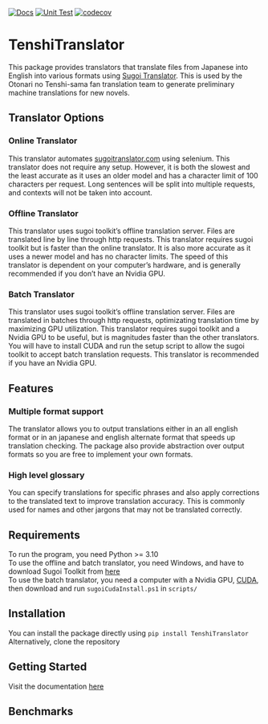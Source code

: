 [![Docs](https://github.com/Ryan4253/TenshiTranslator/actions/workflows/docs.yml/badge.svg)](https://github.com/Ryan4253/TenshiTranslator/actions/workflows/docs.yml)
[![Unit Test](https://github.com/Ryan4253/TenshiTranslator/actions/workflows/test.yml/badge.svg)](https://github.com/Ryan4253/TenshiTranslator/actions/workflows/test.yml)
[![codecov](https://codecov.io/gh/Ryan4253/TenshiTranslator/graph/badge.svg?token=G04BIXZ45E)](https://codecov.io/gh/Ryan4253/TenshiTranslator)

# TenshiTranslator
This package provides translators that translate files from Japanese into English into various formats using [Sugoi Translator](https://sugoitranslator.com/). This is used by the Otonari no Tenshi-sama fan translation team to generate preliminary machine translations for new novels.

## Translator Options

### Online Translator
This translator automates [sugoitranslator.com](sugoitranslator.com) using selenium. This translator does not require any setup. However, it is both the slowest and the least accurate as it uses an older model and has a character limit of 100 characters per request. Long sentences will be split into multiple requests, and contexts will not be taken into account.
    
### Offline Translator
This translator uses sugoi toolkit’s offline translation server. Files are translated line by line through http requests. This translator requires sugoi toolkit but is faster than the online translator. It is also more accurate as it uses a newer model and has no character limits. The speed of this translator is dependent on your computer’s hardware, and is generally recommended if you don’t have an Nvidia GPU.

### Batch Translator
This translator uses sugoi toolkit’s offline translation server. Files are translated in batches through http requests, optimizating translation time by maximizing GPU utilization. This translator requires sugoi toolkit and a Nvidia GPU to be useful, but is magnitudes faster than the other translators. You will have to install CUDA and run the setup script to allow the sugoi toolkit to accept batch translation requests. This translator is recommended if you have an Nvidia GPU.

## Features
### Multiple format support  
The translator allows you to output translations either in an all english format or in an japanese and english alternate format that speeds up translation checking. The package also provide abstraction over output formats so you are free to implement your own formats.

### High level glossary  
You can specify translations for specific phrases and also apply corrections to the translated text to improve translation accuracy. This is commonly used for names and other jargons that may not be translated correctly.
  
## Requirements
To run the program, you need Python >= 3.10  
To use the offline and batch translator, you need Windows, and have to download Sugoi Toolkit from [here](https://www.patreon.com/mingshiba/about)  
To use the batch translator, you need a computer with a Nvidia GPU, [CUDA](https://developer.nvidia.com/cuda-downloads), then download and run ```sugoiCudaInstall.ps1``` in ```scripts/```

## Installation
You can install the package directly using ```pip install TenshiTranslator```  
Alternatively, clone the repository

## Getting Started
Visit the documentation [here](https://ryan4253.github.io/TenshiTranslator/)

## Benchmarks

